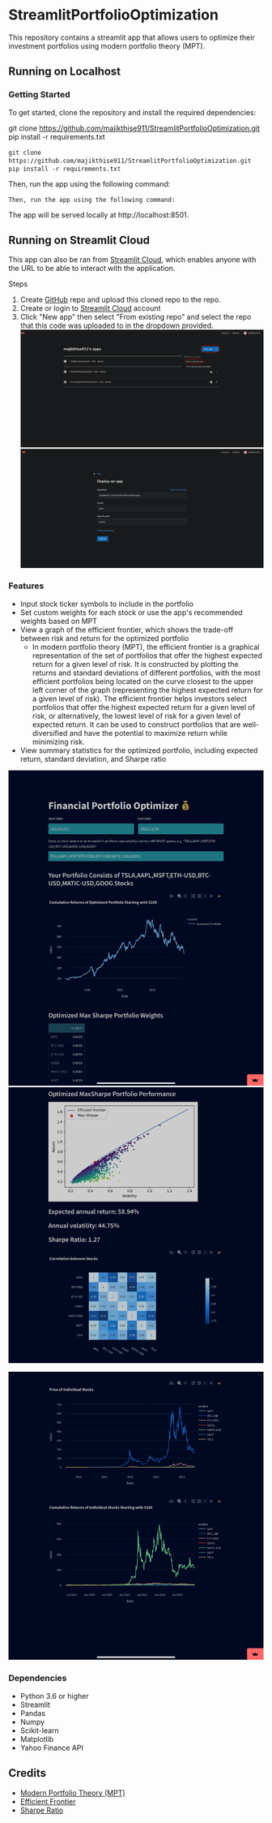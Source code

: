 # StreamlitPortfolioOptimization

This repository contains a streamlit app that allows users to optimize their investment portfolios using modern portfolio theory (MPT).

## Running on Localhost 

### Getting Started

To get started, clone the repository and install the required dependencies:

git clone https://github.com/majikthise911/StreamlitPortfolioOptimization.git
pip install -r requirements.txt


```
git clone https://github.com/majikthise911/StreamlitPortfolioOptimization.git
pip install -r requirements.txt
```
Then, run the app using the following command:

```
Then, run the app using the following command:
```
The app will be served locally at http://localhost:8501.
## Running on Streamlit Cloud
This app can also be ran from [Streamlit Cloud](https://streamlit.io/cloud), which enables anyone with the URL to be able to interact with the application.

Steps 
1. Create [GitHub](https://github.com/) repo and upload this cloned repo to the repo.
2. Create or login to [Streamlit Cloud](https://streamlit.io/cloud) account 
3. Click "New app" then select "From existing repo" and select the repo that this code was uploaded to in the dropdown provided. 
![1](image/1.PNG)
![2](image/2.PNG)

### Features

- Input stock ticker symbols to include in the portfolio
- Set custom weights for each stock or use the app's recommended weights based on MPT
- View a graph of the efficient frontier, which shows the trade-off between risk and return for the optimized portfolio
    - In modern portfolio theory (MPT), the efficient frontier is a graphical representation of the set of portfolios that offer the highest expected return for a given level of risk. It is constructed by plotting the returns and standard deviations of different portfolios, with the most efficient portfolios being located on the curve closest to the upper left corner of the graph (representing the highest expected return for a given level of risk). The efficient frontier helps investors select portfolios that offer the highest expected return for a given level of risk, or alternatively, the lowest level of risk for a given level of expected return. It can be used to construct portfolios that are well-diversified and have the potential to maximize return while minimizing risk. 
- View summary statistics for the optimized portfolio, including expected return, standard deviation, and Sharpe ratio

![3](image/3.jpg)
![4](image/4.jpg)

![5](image/5.jpg)

### Dependencies
- Python 3.6 or higher
- Streamlit
- Pandas
- Numpy
- Scikit-learn
- Matplotlib
- Yahoo Finance API

## Credits
- [Modern Portfolio Theory (MPT)](https://en.wikipedia.org/wiki/Modern_portfolio_theory)
- [Efficient Frontier](https://en.wikipedia.org/wiki/Efficient_frontier)
- [Sharpe Ratio](https://en.wikipedia.org/wiki/Sharpe_ratio)